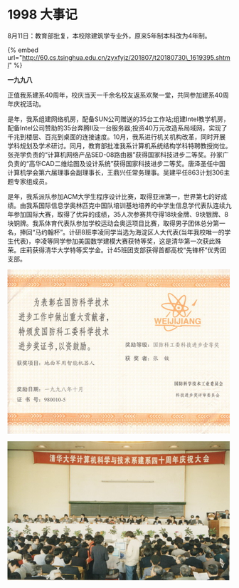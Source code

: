 # 1998 大事记

8月11日：教育部批复，本校除建筑学专业外，原来5年制本科改为4年制。

{% embed url="http://60.cs.tsinghua.edu.cn/zyxfyjz/201807/t20180730\_1619395.shtml" %}

**一九九八**

正值我系建系40周年，校庆当天一千余名校友返系欢聚一堂，共同参加建系40周年庆祝活动。

是年，我系组建网络机房，配备SUN公司赠送的35台工作站;组建Intel教学机房，配备Intel公司赞助的35台奔腾II及一台服务器;投资40万元改造系局域网，实现了千兆到楼层、百兆到桌面的连接速度。10月，我系进行机关机构改革，同时开展学科规划及学术研讨。同月，教育部批准我系计算机系统结构学科特聘教授岗位。张尧学负责的“计算机网络产品SED-08路由器”获得国家科技进步二等奖。孙家广负责的“高华CAD二维绘图及设计系统”获得国家科技进步二等奖。唐泽圣任中国计算机学会第六届理事会副理事长，王鼎兴任常务理事。吴建平任863计划306主题专家组成员。

是年，我系派队参加ACM大学生程序设计比赛，取得亚洲第一，世界第七的好成绩。由我系国际信息学奥林匹克中国队培训基地培养的中学生信息学代表队连续九年参加国际大赛，取得了优异的成绩，35人次参赛共夺得18块金牌、9块银牌、8块铜牌。我系体育代表队参加学校运动会奥运项目比赛，取得男子团体总分第一名，捧回“马约翰杯”。计研8班李凌同学当选为海淀区人大代表\(当年我校唯一的学生代表\)，李凌等同学参加美国数学建模大赛获特等奖，这是清华第一次获此殊荣。庄莉获得清华大学特等奖学金。计45班团支部获得首都高校“先锋杯”优秀团支部。

![&#x5F20;&#x94B9;&#x8D1F;&#x8D23;&#x7684;&#x201C;&#x5730;&#x9762;&#x519B;&#x7528;&#x667A;&#x80FD;&#x673A;&#x5668;&#x4EBA;&#x201D;&#x83B7;1998&#x5E74;&#x5EA6;&#x56FD;&#x9632;&#x79D1;&#x5DE5;&#x59D4;&#x79D1;&#x6280;&#x8FDB;&#x6B65;&#x4E00;&#x7B49;&#x5956;](../.gitbook/assets/image%20%282%29.png)

![&#x5EFA;&#x7CFB;40&#x5468;&#x5E74;&#x5E86;&#x795D;&#x5927;&#x4F1A;](../.gitbook/assets/image%20%288%29.png)



